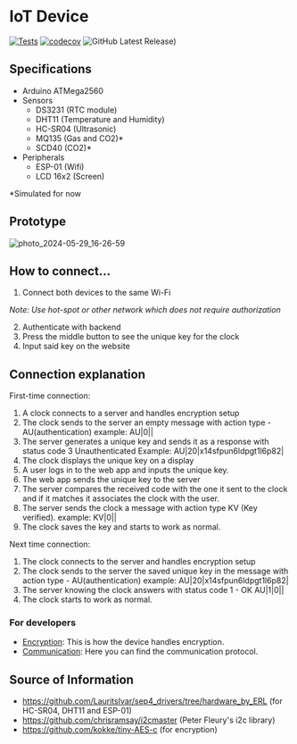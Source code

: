 # IoT Device

[![Tests](https://github.com/SEP4Y-S24/iot/actions/workflows/build.yaml/badge.svg)](https://github.com/SEP4Y-S24/iot/actions/workflows/build.yaml)
[![codecov](https://codecov.io/gh/SEP4Y-S24/iot/branch/main/graph/badge.svg?token=ZXVQMEAXOZ)](https://codecov.io/gh/SEP4Y-S24/iot)
![GitHub Latest Release)](https://img.shields.io/github/v/release/SEP4Y-S24/iot?logo=github)

## Specifications

- Arduino ATMega2560
- Sensors
  - DS3231 (RTC module)
  - DHT11 (Temperature and Humidity)
  - HC-SR04 (Ultrasonic)
  - MQ135 (Gas and CO2)*
  - SCD40 (CO2)*
- Peripherals 
  - ESP-01 (Wifi)
  - LCD 16x2 (Screen)

*Simulated for now

## Prototype 
![photo_2024-05-29_16-26-59](https://github.com/SEP4Y-S24/iot/assets/114725463/b3a906ec-1898-42b3-a3d4-dfaeff6712ee)

## How to connect...

1. Connect both devices to the same Wi-Fi
   
_Note: Use hot-spot or other network which does not require authorization_

2. Authenticate with backend 
3. Press the middle button to see the unique key for the clock
4. Input said key on the website

## Connection explanation

First-time connection:
1) A clock connects to a server and handles encryption setup
2) The clock sends to the server an empty message with action type - AU(authentication)
example: AU|0||
3) The server generates a unique key and sends it as a response with status code 3 Unauthenticated 
Example: AU|20|x14sfpun6ldpgt1l6p82|
4) The clock displays the unique key on a display
5) A user logs in to the web app and inputs the unique key.
6) The web app sends the unique key to the server
7) The server compares the received code with the one it sent to the clock and if it matches it associates the clock with the user.
8) The server sends the clock a message with action type KV (Key verified).
example: KV|0||
9) The clock saves the key and starts to work as normal.
    
Next time connection:
1) The clock connects to the server and handles encryption setup
2) The clock sends to the server the saved unique key in the message with action type - AU(authentication)
example: AU|20|x14sfpun6ldpgt1l6p82|
3) The server knowing the clock answers with status code 1 - OK AU|1|0||
4) The clock starts to work as normal.

### For developers

- [Encryption](./docs/encryption.md): This is how the device handles encryption.
- [Communication](./docs/communication.md): Here you can find the communication protocol.

## Source of Information
- https://github.com/LauritsIvar/sep4_drivers/tree/hardware_by_ERL (for HC-SR04, DHT11 and ESP-01)
- https://github.com/chrisramsay/i2cmaster (Peter Fleury's i2c library)
- https://github.com/kokke/tiny-AES-c (for encryption)
